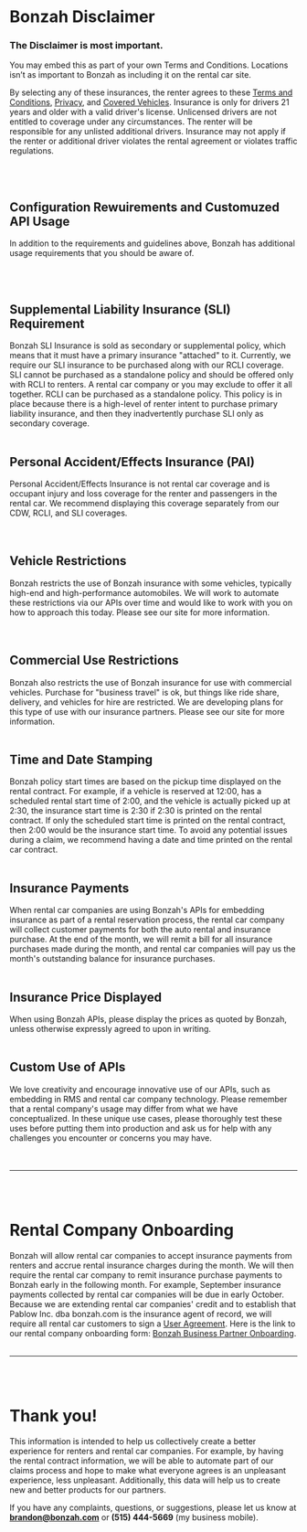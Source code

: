 # Bonzah Disclaimer
### The Disclaimer is most important.

You may embed this as part of your own Terms and Conditions. Locations isn’t as important to Bonzah as including it on the rental car site.

By selecting any of these insurances, the renter agrees to these [Terms and Conditions](https://bonzah.com/company/terms), [Privacy](https://bonzah.com/company/privacy), and [Covered Vehicles](https://bonzah.com/restricted-vehicle-types). Insurance is only for drivers 21 years and older with a valid driver's license. Unlicensed drivers are not entitled to coverage under any circumstances. The renter will be responsible for any unlisted additional drivers. Insurance may not apply if the renter or additional driver violates the rental agreement or violates traffic regulations. 

<br><br>

## Configuration Rewuirements and Customuzed API Usage
In addition to the requirements and guidelines above, Bonzah has additional usage requirements that you should be aware of.

<br><br>

## Supplemental Liability Insurance (SLI) Requirement 
Bonzah SLI Insurance is sold as secondary or supplemental policy, which means that it must have a primary insurance "attached" to it. Currently, we require our SLI insurance to be purchased along with our RCLI coverage. SLI cannot be purchased as a standalone policy and should be offered only with RCLI to renters. A rental car company or you may exclude to offer it all together. RCLI can be purchased as a standalone policy. This policy is in place because there is a high-level of renter intent to purchase primary liability insurance, and then they inadvertently purchase SLI only as secondary coverage.
<br><br>

## Personal Accident/Effects Insurance (PAI)
Personal Accident/Effects Insurance is not rental car coverage and is occupant injury and loss coverage for the renter and passengers in the rental car. We recommend displaying this coverage separately from our CDW, RCLI, and SLI coverages.  
<br><br>

## Vehicle Restrictions
Bonzah restricts the use of Bonzah insurance with some vehicles, typically high-end and high-performance automobiles. We will work to automate these restrictions via our APIs over time and would like to work with you on how to approach this today. Please see our site for more information.   
<br><br>

## Commercial Use Restrictions
Bonzah also restricts the use of Bonzah insurance for use with commercial vehicles. Purchase for "business travel" is ok, but things like ride share, delivery, and vehicles for hire are restricted. We are developing plans for this type of use with our insurance partners.  Please see our site for more information.
<br><br>

## Time and Date Stamping
Bonzah policy start times are based on the pickup time displayed on the rental contract. For example, if a vehicle is reserved at 12:00, has a scheduled rental start time of 2:00, and the vehicle is actually picked up at 2:30, the insurance start time is 2:30 if 2:30 is printed on the rental contract. If only the scheduled start time is printed on the rental contract, then 2:00 would be the insurance start time. To avoid any potential issues during a claim, we recommend having a date and time printed on the rental car contract. 
<br><br>

## Insurance Payments
When rental car companies are using Bonzah's APIs for embedding insurance as part of a rental reservation process, the rental car company will collect customer payments for both the auto rental and insurance purchase. At the end of the month, we will remit a bill for all insurance purchases made during the month, and rental car companies will pay us the month's outstanding balance for insurance purchases.
<br><br>

## Insurance Price Displayed
When using Bonzah APIs, please display the prices as quoted by Bonzah, unless otherwise expressly agreed to upon in writing.
<br><br>

## Custom Use of APIs
We love creativity and encourage innovative use of our APIs, such as embedding in RMS and rental car company technology. Please remember that a rental company's usage may differ from what we have conceptualized. In these unique use cases, please thoroughly test these uses before putting them into production and ask us for help with any challenges you encounter or concerns you may have.   
<br><br>

---

<br><br>

# Rental Company Onboarding
Bonzah will allow rental car companies to accept insurance payments from renters and accrue rental insurance charges during the month. We will then require the rental car company to remit insurance purchase payments to Bonzah early in the following month. For example, September insurance payments collected by rental car companies will be due in early October. Because we are extending rental car companies' credit and to establish that Pablow Inc. dba bonzah.com is the insurance agent of record, we will require all rental car customers to sign a [User Agreement](https://bonzahuseragreement.tilda.ws/). Here is the link to our rental company onboarding form: [Bonzah Business Partner Onboarding](https://www.jotform.com/form/242344002165141).
<br><br>

---
<br><br>

# Thank you!
This information is intended to help us collectively create a better experience for renters and rental car companies. For example, by having the rental contract information, we will be able to automate part of our claims process and hope to make what everyone agrees is an unpleasant experience, less unpleasant. Additionally, this data will help us to create new and better products for our partners.  

If you have any complaints, questions, or suggestions, please let us know at **[brandon@bonzah.com](mailto:brandon@bonzah.com)** or **(515) 444-5669** (my business mobile).
